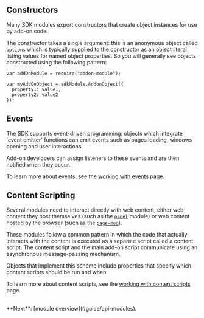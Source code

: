 ## Constructors ##

Many SDK modules export constructors that create object instances for use
by add-on code.

The constructor takes a single argument: this is an anonymous object called
`options` which is typically supplied to the constructor as an object literal
listing values for named object properties. So you will generally see objects
constructed using the following pattern:

    var addOnModule = require("addon-module");

    var myAddOnObject = sdkModule.AddonObject({
      property1: value1,
      property2: value2
    });

## Events ##

The SDK supports event-driven programming: objects which integrate 'event
emitter' functions can emit events such as pages loading, windows opening and
user interactions.

Add-on developers can assign listeners to these events and are then notified
when they occur.

To learn more about events, see the [working with events](#guide/events) page.

## Content Scripting ##

Several modules need to interact directly with web content, either web content
they host themselves (such as the [`panel`](#module/addon-kit/panel) module) or
web content hosted by the browser (such as the
[`page-mod`](#module/addon-kit/page-mod)).

These modules follow a common pattern in which the code
that actually interacts with the content is executed as a separate script
called a content script. The content script and the main add-on script
communicate using an asynchronous message-passing mechanism.

Objects that implement this scheme include properties that specify which
content scripts should be run and when.

To learn more about content scripts, see the [working with content scripts
](#guide/web-content) page.

<br>
**Next**: [module overview](#guide/api-modules).

